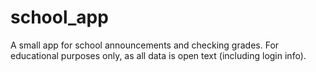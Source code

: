 # school_app
A small app for school announcements and checking grades. For educational purposes only, as all data is open text (including login info).
